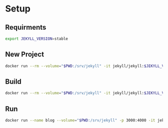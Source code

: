 # Setup

## Requirments
```bash
export JEKYLL_VERSION=stable
```

## New Project
```bash
docker run --rm --volume="$PWD:/srv/jekyll" -it jekyll/jekyll:$JEKYLL_VERSION jekyll new .
```

## Build
```bash
docker run --rm --volume="$PWD:/srv/jekyll" -it jekyll/jekyll:$JEKYLL_VERSION jekyll build
```

## Run
```bash
docker run --name blog --volume="$PWD:/srv/jekyll" -p 3000:4000 -it jekyll/jekyll:$JEKYLL_VERSION jekyll serve --watch --drafts
```